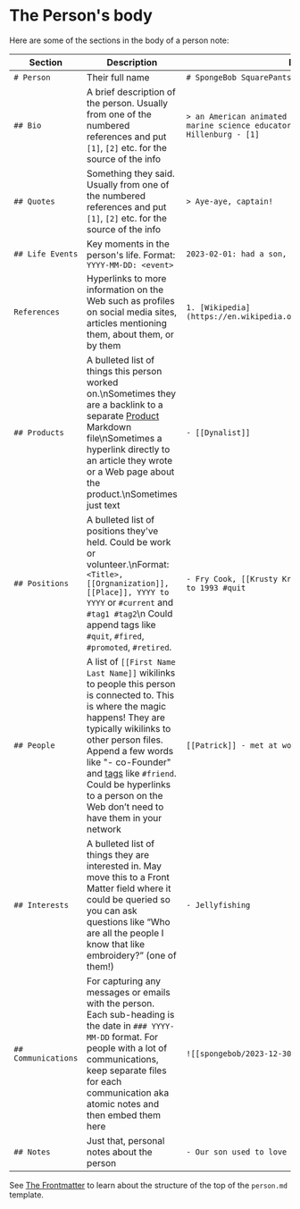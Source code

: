 # The Person's body

Here are some of the sections in the body of a person note:

Section | Description | Example
--|---|---
`# Person` | Their full name | `# SpongeBob SquarePants`
`## Bio` | A brief description of the person. Usually from one of the numbered references and put `[1]`, `[2]` etc. for the source of the info | `> an American animated television series created by marine science educator and animator Stephen Hillenburg - [1]`
`## Quotes` | Something they said. Usually from one of the numbered references and put `[1]`, `[2]` etc. for the source of the info | `> Aye-aye, captain!`
`## Life Events` | Key moments in the person's life. Format: `YYYY-MM-DD: <event>` | `2023-02-01: had a son, Thor 5lbs 2oz`
`References` | Hyperlinks to more information on the Web such as profiles on social media sites, articles mentioning them, about them, or by them | `1. [Wikipedia](https://en.wikipedia.org/wiki/SpongeBob_SquarePants)`
`## Products` | A bulleted list of things this person worked on.\nSometimes they are a backlink to a separate [Product](../templates/Product.md) Markdown file\nSometimes a hyperlink directly to an article they wrote or a Web page about the product.\nSometimes just text | `- [[Dynalist]]`
`## Positions`| A bulleted list of positions they've held. Could be work or volunteer.\nFormat: `<Title>, [[Orgnanization]], [[Place]], YYYY to YYYY` or `#current` and `#tag1 #tag2`\n Could append tags like `#quit`, `#fired`, `#promoted`, `#retired`. | `- Fry Cook, [[Krusty Krab]], [[Bikini Bottom]], 1990 to 1993 #quit`
`## People` | A list of `[[First Name Last Name]]` wikilinks to people this person is connected to. This is where the magic happens! They are typically wikilinks to other person files. Append a few words like "- co-Founder" and [tags](tags.md) like `#friend`. Could be hyperlinks to a person on the Web don’t need to have them in your network | `[[Patrick]] - met at work #friend #very-strong`
`## Interests` | A bulleted list of things they are interested in. May move this to a Front Matter field where it could be queried so you can ask questions like “Who are all the people I know that like embroidery?” (one of them!) | `- Jellyfishing`
`## Communications` | For capturing any messages or emails with the person. Each sub-heading is the date in `### YYYY-MM-DD` format. For people with a lot of communications, keep separate files for each communication aka atomic notes and then embed them here | `![[spongebob/2023-12-30.md]]`
`## Notes` | Just that, personal notes about the person | `- Our son used to love this cartoon`

See [The Frontmatter](person_frontmatter.md) to learn about the structure of the top of the `person.md` template.
